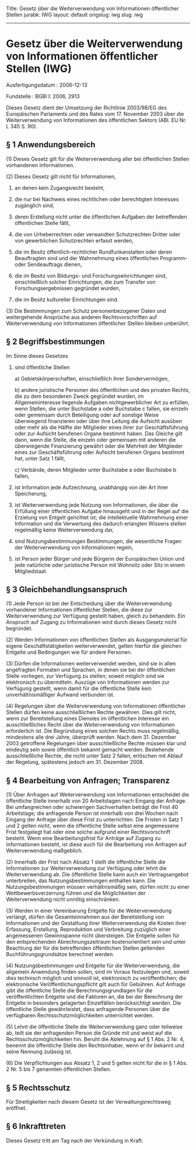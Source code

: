 Title: Gesetz über die Weiterverwendung von Informationen öffentlicher Stellen
jurabk: IWG
layout: default
origslug: iwg
slug: iwg

---

# Gesetz über die Weiterverwendung von Informationen öffentlicher Stellen (IWG)

Ausfertigungsdatum
:   2006-12-13

Fundstelle
:   BGBl I: 2006, 2913

Dieses Gesetz dient der Umsetzung der Richtlinie 2003/98/EG des
Europäischen Parlaments und des Rates vom 17. November 2003 über die
Weiterverwendung von Informationen des öffentlichen Sektors (ABl. EU
Nr. L 345 S. 90).


## § 1 Anwendungsbereich

(1) Dieses Gesetz gilt für die Weiterverwendung aller bei öffentlichen
Stellen vorhandenen Informationen.

(2) Dieses Gesetz gilt nicht für Informationen,

1.  an denen kein Zugangsrecht besteht,


2.  die nur bei Nachweis eines rechtlichen oder berechtigten Interesses
    zugänglich sind,


3.  deren Erstellung nicht unter die öffentlichen Aufgaben der
    betreffenden öffentlichen Stelle fällt,


4.  die von Urheberrechten oder verwandten Schutzrechten Dritter oder von
    gewerblichen Schutzrechten erfasst werden,


5.  die im Besitz öffentlich-rechtlicher Rundfunkanstalten oder deren
    Beauftragten sind und der Wahrnehmung eines öffentlichen Programm-
    oder Sendeauftrags dienen,


6.  die im Besitz von Bildungs- und Forschungseinrichtungen sind,
    einschließlich solcher Einrichtungen, die zum Transfer von
    Forschungsergebnissen gegründet wurden,


7.  die im Besitz kultureller Einrichtungen sind.




(3) Die Bestimmungen zum Schutz personenbezogener Daten und
weitergehende Ansprüche aus anderen Rechtsvorschriften auf
Weiterverwendung von Informationen öffentlicher Stellen bleiben
unberührt.


## § 2 Begriffsbestimmungen

Im Sinne dieses Gesetzes

1.  sind öffentliche Stellen

    a)  Gebietskörperschaften, einschließlich ihrer Sondervermögen,


    b)  andere juristische Personen des öffentlichen und des privaten Rechts,
        die zu dem besonderen Zweck gegründet wurden, im Allgemeininteresse
        liegende Aufgaben nichtgewerblicher Art zu erfüllen, wenn Stellen, die
        unter Buchstabe a oder Buchstabe c fallen, sie einzeln oder gemeinsam
        durch Beteiligung oder auf sonstige Weise überwiegend finanzieren oder
        über ihre Leitung die Aufsicht ausüben oder mehr als die Hälfte der
        Mitglieder eines ihrer zur Geschäftsführung oder zur Aufsicht
        berufenen Organe bestimmt haben. Das Gleiche gilt dann, wenn die
        Stelle, die einzeln oder gemeinsam mit anderen die überwiegende
        Finanzierung gewährt oder die Mehrheit der Mitglieder eines zur
        Geschäftsführung oder Aufsicht berufenen Organs bestimmt hat, unter
        Satz 1 fällt,


    c)  Verbände, deren Mitglieder unter Buchstabe a oder Buchstabe b fallen,





2.  ist Information jede Aufzeichnung, unabhängig von der Art ihrer
    Speicherung,


3.  ist Weiterverwendung jede Nutzung von Informationen, die über die
    Erfüllung einer öffentlichen Aufgabe hinausgeht und in der Regel auf
    die Erzielung von Entgelt gerichtet ist; die intellektuelle
    Wahrnehmung einer Information und die Verwertung des dadurch erlangten
    Wissens stellen regelmäßig keine Weiterverwendung dar,


4.  sind Nutzungsbestimmungen Bestimmungen, die wesentliche Fragen der
    Weiterverwendung von Informationen regeln,


5.  ist Person jeder Bürger und jede Bürgerin der Europäischen Union und
    jede natürliche oder juristische Person mit Wohnsitz oder Sitz in
    einem Mitgliedstaat.





## § 3 Gleichbehandlungsanspruch

(1) Jede Person ist bei der Entscheidung über die Weiterverwendung
vorhandener Informationen öffentlicher Stellen, die diese zur
Weiterverwendung zur Verfügung gestellt haben, gleich zu behandeln.
Ein Anspruch auf Zugang zu Informationen wird durch dieses Gesetz
nicht begründet.

(2) Werden Informationen von öffentlichen Stellen als Ausgangsmaterial
für eigene Geschäftstätigkeiten weiterverwendet, gelten hierfür die
gleichen Entgelte und Bedingungen wie für andere Personen.

(3) Dürfen die Informationen weiterverwendet werden, sind sie in allen
angefragten Formaten und Sprachen, in denen sie bei der öffentlichen
Stelle vorliegen, zur Verfügung zu stellen; soweit möglich sind sie
elektronisch zu übermitteln. Auszüge von Informationen werden zur
Verfügung gestellt, wenn damit für die öffentliche Stelle kein
unverhältnismäßiger Aufwand verbunden ist.

(4) Regelungen über die Weiterverwendung von Informationen
öffentlicher Stellen dürfen keine ausschließlichen Rechte gewähren.
Dies gilt nicht, wenn zur Bereitstellung eines Dienstes im
öffentlichen Interesse ein ausschließliches Recht über die
Weiterverwendung von Informationen erforderlich ist. Die Begründung
eines solchen Rechts muss regelmäßig, mindestens alle drei Jahre,
überprüft werden. Nach dem 31. Dezember 2003 getroffene Regelungen
über ausschließliche Rechte müssen klar und eindeutig sein sowie
öffentlich bekannt gemacht werden. Bestehende ausschließliche Rechte,
die nicht unter Satz 2 fallen, erlöschen mit Ablauf der Regelung,
spätestens jedoch am 31. Dezember 2008.


## § 4 Bearbeitung von Anfragen; Transparenz

(1) Über Anfragen auf Weiterverwendung von Informationen entscheidet
die öffentliche Stelle innerhalb von 20 Arbeitstagen nach Eingang der
Anfrage. Bei umfangreichen oder schwierigen Sachverhalten beträgt die
Frist 40 Arbeitstage; die anfragende Person ist innerhalb von drei
Wochen nach Eingang der Anfrage über diese Frist zu unterrichten. Die
Fristen in Satz 1 und 2 gelten nicht, wenn die öffentliche Stelle
selbst eine angemessene Frist festgelegt hat oder eine solche aufgrund
einer Rechtsvorschrift besteht. Wenn eine Bearbeitungsfrist für
Anträge auf Zugang zu Informationen besteht, ist diese auch für die
Bearbeitung von Anfragen auf Weiterverwendung maßgeblich.

(2) Innerhalb der Frist nach Absatz 1 stellt die öffentliche Stelle
die Informationen zur Weiterverwendung zur Verfügung oder lehnt die
Weiterverwendung ab. Die öffentliche Stelle kann auch ein
Vertragsangebot unterbreiten, das Nutzungsbestimmungen enthalten kann.
Die Nutzungsbestimmungen müssen verhältnismäßig sein, dürfen nicht zu
einer Wettbewerbsverzerrung führen und die Möglichkeiten der
Weiterverwendung nicht unnötig einschränken.

(3) Werden in einer Vereinbarung Entgelte für die Weiterverwendung
verlangt, dürfen die Gesamteinnahmen aus der Bereitstellung von
Informationen und der Gestattung ihrer Weiterverwendung die Kosten
ihrer Erfassung, Erstellung, Reproduktion und Verbreitung zuzüglich
einer angemessenen Gewinnspanne nicht übersteigen. Die Entgelte sollen
für den entsprechenden Abrechnungszeitraum kostenorientiert sein und
unter Beachtung der für die betreffenden öffentlichen Stellen
geltenden Buchführungsgrundsätze berechnet werden.

(4) Nutzungsbestimmungen und Entgelte für die Weiterverwendung, die
allgemein Anwendung finden sollen, sind im Voraus festzulegen und,
soweit dies technisch möglich und sinnvoll ist, elektronisch zu
veröffentlichen; die elektronische Veröffentlichungspflicht gilt auch
für Gebühren. Auf Anfrage gibt die öffentliche Stelle die
Berechnungsgrundlagen für die veröffentlichten Entgelte und die
Faktoren an, die bei der Berechnung der Entgelte in besonders
gelagerten Einzelfällen berücksichtigt werden. Die öffentliche Stelle
gewährleistet, dass anfragende Personen über die verfügbaren
Rechtsschutzmöglichkeiten unterrichtet werden.

(5) Lehnt die öffentliche Stelle die Weiterverwendung ganz oder
teilweise ab, teilt sie der anfragenden Person die Gründe mit und
weist auf die Rechtsschutzmöglichkeiten hin. Beruht die Ablehnung auf
§ 1 Abs. 2 Nr. 4, benennt die öffentliche Stelle den Rechtsinhaber,
wenn er ihr bekannt und seine Nennung zulässig ist.

(6) Die Verpflichtungen aus Absatz 1, 2 und 5 gelten nicht für die in
§ 1 Abs. 2 Nr. 5 bis 7 genannten öffentlichen Stellen.


## § 5 Rechtsschutz

Für Streitigkeiten nach diesem Gesetz ist der Verwaltungsrechtsweg
eröffnet.


## § 6 Inkrafttreten

Dieses Gesetz tritt am Tag nach der Verkündung in Kraft.

